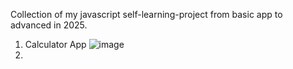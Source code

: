 Collection of my javascript self-learning-project from basic app to advanced in 2025.

1. Calculator App
   ![image](https://github.com/user-attachments/assets/5723b263-404b-4a92-af6a-990b6427c150)
3. 
